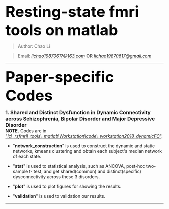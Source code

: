 <font color=k size=8>**Resting-state fmri tools on matlab**</font>
> Author: Chao Li  

> Email: *lichao19870617@163.com* **OR** *lichao19870617@gmail.com*
***
<font color=Black size=7>**Paper-specific Codes**</font> 
  
<font size=3>**1. Shared and Distinct Dysfunction in Dynamic Connectivity across Schizophrenia, Bipolar Disorder and Major Depressive Disorder**</font>   
**NOTE.** Codes are in ["*lc\\_rsfmri\\_tools\\_matlab\\Workstation\\code\\_workstation2018\_dynamicFC*"](https://github.com/lichao312214129/lc_rsfmri_tools_matlab/tree/master/Workstation/code_workstation2018_dynamicFC).     

- "**network\_construction**" is used to construct the dynamic and static networks, kmeans clustering and obtain each subject's median network of each state.

- "**stat**" is used to statistical analysis, such as ANCOVA, post-hoc two-sample t- test, and get shared(common) and distinct(specific) dysconnectivity across these 3 disorders.

- "**plot**" is used to plot figures for showing the results.

- "**validation**" is used to validation our results. 
***
